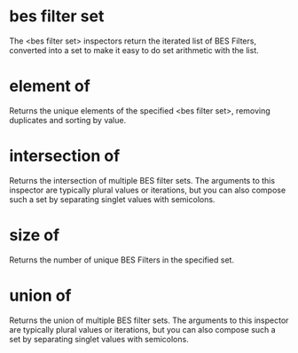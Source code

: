 # bes filter set

The &lt;bes filter set&gt; inspectors return the iterated list of BES Filters, converted into a set to make it easy to do set arithmetic with the list.

# element of <bes filter set>

Returns the unique elements of the specified &lt;bes filter set&gt;, removing duplicates and sorting by value.

# intersection of <bes filter set>

Returns the intersection of multiple BES filter sets. The arguments to this inspector are typically plural values or iterations, but you can also compose such a set by separating singlet values with semicolons.

# size of <bes filter set>

Returns the number of unique BES Filters in the specified set.

# union of <bes filter set>

Returns the union of multiple BES filter sets. The arguments to this inspector are typically plural values or iterations, but you can also compose such a set by separating singlet values with semicolons.
